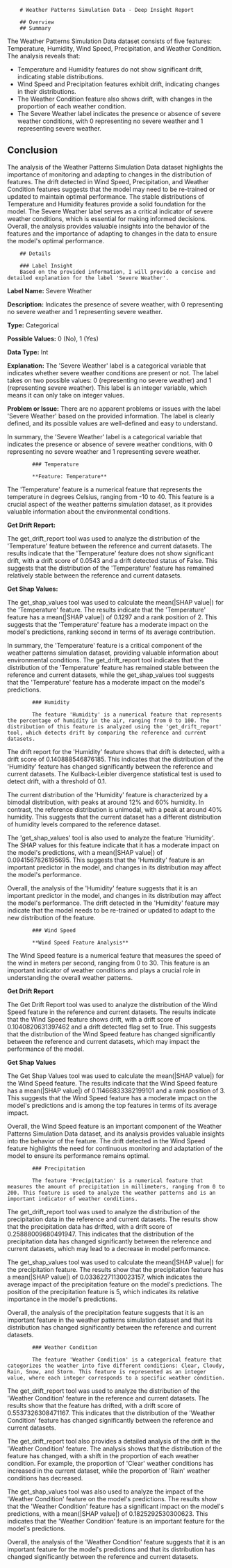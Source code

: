 
        # Weather Patterns Simulation Data - Deep Insight Report

        ## Overview
        ## Summary

The Weather Patterns Simulation Data dataset consists of five features: Temperature, Humidity, Wind Speed, Precipitation, and Weather Condition. The analysis reveals that:

* Temperature and Humidity features do not show significant drift, indicating stable distributions.
* Wind Speed and Precipitation features exhibit drift, indicating changes in their distributions.
* The Weather Condition feature also shows drift, with changes in the proportion of each weather condition.
* The Severe Weather label indicates the presence or absence of severe weather conditions, with 0 representing no severe weather and 1 representing severe weather.

## Conclusion

The analysis of the Weather Patterns Simulation Data dataset highlights the importance of monitoring and adapting to changes in the distribution of features. The drift detected in Wind Speed, Precipitation, and Weather Condition features suggests that the model may need to be re-trained or updated to maintain optimal performance. The stable distributions of Temperature and Humidity features provide a solid foundation for the model. The Severe Weather label serves as a critical indicator of severe weather conditions, which is essential for making informed decisions. Overall, the analysis provides valuable insights into the behavior of the features and the importance of adapting to changes in the data to ensure the model's optimal performance.

        ## Details

        ### Label Insight
        Based on the provided information, I will provide a concise and detailed explanation for the label 'Severe Weather'.

**Label Name:** Severe Weather

**Description:** Indicates the presence of severe weather, with 0 representing no severe weather and 1 representing severe weather.

**Type:** Categorical

**Possible Values:** 0 (No), 1 (Yes)

**Data Type:** Int

**Explanation:** The 'Severe Weather' label is a categorical variable that indicates whether severe weather conditions are present or not. The label takes on two possible values: 0 (representing no severe weather) and 1 (representing severe weather). This label is an integer variable, which means it can only take on integer values.

**Problem or Issue:** There are no apparent problems or issues with the label 'Severe Weather' based on the provided information. The label is clearly defined, and its possible values are well-defined and easy to understand.

In summary, the 'Severe Weather' label is a categorical variable that indicates the presence or absence of severe weather conditions, with 0 representing no severe weather and 1 representing severe weather.


            ### Temperature

            **Feature: Temperature**

The 'Temperature' feature is a numerical feature that represents the temperature in degrees Celsius, ranging from -10 to 40. This feature is a crucial aspect of the weather patterns simulation dataset, as it provides valuable information about the environmental conditions.

**Get Drift Report:**

The get_drift_report tool was used to analyze the distribution of the 'Temperature' feature between the reference and current datasets. The results indicate that the 'Temperature' feature does not show significant drift, with a drift score of 0.0543 and a drift detected status of False. This suggests that the distribution of the 'Temperature' feature has remained relatively stable between the reference and current datasets.

**Get Shap Values:**

The get_shap_values tool was used to calculate the mean(|SHAP value|) for the 'Temperature' feature. The results indicate that the 'Temperature' feature has a mean(|SHAP value|) of 0.1297 and a rank position of 2. This suggests that the 'Temperature' feature has a moderate impact on the model's predictions, ranking second in terms of its average contribution.

In summary, the 'Temperature' feature is a critical component of the weather patterns simulation dataset, providing valuable information about environmental conditions. The get_drift_report tool indicates that the distribution of the 'Temperature' feature has remained stable between the reference and current datasets, while the get_shap_values tool suggests that the 'Temperature' feature has a moderate impact on the model's predictions.

            ### Humidity

            The feature 'Humidity' is a numerical feature that represents the percentage of humidity in the air, ranging from 0 to 100. The distribution of this feature is analyzed using the 'get_drift_report' tool, which detects drift by comparing the reference and current datasets.

The drift report for the 'Humidity' feature shows that drift is detected, with a drift score of 0.140888546876185. This indicates that the distribution of the 'Humidity' feature has changed significantly between the reference and current datasets. The Kullback-Leibler divergence statistical test is used to detect drift, with a threshold of 0.1.

The current distribution of the 'Humidity' feature is characterized by a bimodal distribution, with peaks at around 12% and 60% humidity. In contrast, the reference distribution is unimodal, with a peak at around 40% humidity. This suggests that the current dataset has a different distribution of humidity levels compared to the reference dataset.

The 'get_shap_values' tool is also used to analyze the feature 'Humidity'. The SHAP values for this feature indicate that it has a moderate impact on the model's predictions, with a mean(|SHAP value|) of 0.0941567826195695. This suggests that the 'Humidity' feature is an important predictor in the model, and changes in its distribution may affect the model's performance.

Overall, the analysis of the 'Humidity' feature suggests that it is an important predictor in the model, and changes in its distribution may affect the model's performance. The drift detected in the 'Humidity' feature may indicate that the model needs to be re-trained or updated to adapt to the new distribution of the feature.

            ### Wind Speed

            **Wind Speed Feature Analysis**

The Wind Speed feature is a numerical feature that measures the speed of the wind in meters per second, ranging from 0 to 30. This feature is an important indicator of weather conditions and plays a crucial role in understanding the overall weather patterns.

**Get Drift Report**

The Get Drift Report tool was used to analyze the distribution of the Wind Speed feature in the reference and current datasets. The results indicate that the Wind Speed feature shows drift, with a drift score of 0.1040820631397462 and a drift detected flag set to True. This suggests that the distribution of the Wind Speed feature has changed significantly between the reference and current datasets, which may impact the performance of the model.

**Get Shap Values**

The Get Shap Values tool was used to calculate the mean(|SHAP value|) for the Wind Speed feature. The results indicate that the Wind Speed feature has a mean(|SHAP value|) of 0.11466833382199101 and a rank position of 3. This suggests that the Wind Speed feature has a moderate impact on the model's predictions and is among the top features in terms of its average impact.

Overall, the Wind Speed feature is an important component of the Weather Patterns Simulation Data dataset, and its analysis provides valuable insights into the behavior of the feature. The drift detected in the Wind Speed feature highlights the need for continuous monitoring and adaptation of the model to ensure its performance remains optimal.

            ### Precipitation

            The feature 'Precipitation' is a numerical feature that measures the amount of precipitation in millimeters, ranging from 0 to 200. This feature is used to analyze the weather patterns and is an important indicator of weather conditions.

The get_drift_report tool was used to analyze the distribution of the precipitation data in the reference and current datasets. The results show that the precipitation data has drifted, with a drift score of 0.25888009680491947. This indicates that the distribution of the precipitation data has changed significantly between the reference and current datasets, which may lead to a decrease in model performance.

The get_shap_values tool was used to calculate the mean(|SHAP value|) for the precipitation feature. The results show that the precipitation feature has a mean(|SHAP value|) of 0.03362271130023157, which indicates the average impact of the precipitation feature on the model's predictions. The position of the precipitation feature is 5, which indicates its relative importance in the model's predictions.

Overall, the analysis of the precipitation feature suggests that it is an important feature in the weather patterns simulation dataset and that its distribution has changed significantly between the reference and current datasets.

            ### Weather Condition

            The feature 'Weather Condition' is a categorical feature that categorizes the weather into five different conditions: Clear, Cloudy, Rain, Snow, and Storm. This feature is represented as an integer value, where each integer corresponds to a specific weather condition.

The get_drift_report tool was used to analyze the distribution of the 'Weather Condition' feature in the reference and current datasets. The results show that the feature has drifted, with a drift score of 0.5537326308471167. This indicates that the distribution of the 'Weather Condition' feature has changed significantly between the reference and current datasets.

The get_drift_report tool also provides a detailed analysis of the drift in the 'Weather Condition' feature. The analysis shows that the distribution of the feature has changed, with a shift in the proportion of each weather condition. For example, the proportion of 'Clear' weather conditions has increased in the current dataset, while the proportion of 'Rain' weather conditions has decreased.

The get_shap_values tool was also used to analyze the impact of the 'Weather Condition' feature on the model's predictions. The results show that the 'Weather Condition' feature has a significant impact on the model's predictions, with a mean(|SHAP value|) of 0.1825292530300623. This indicates that the 'Weather Condition' feature is an important feature for the model's predictions.

Overall, the analysis of the 'Weather Condition' feature suggests that it is an important feature for the model's predictions and that its distribution has changed significantly between the reference and current datasets.
